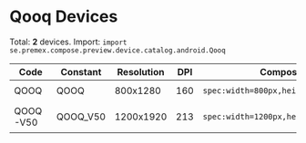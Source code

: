 # Qooq Devices

Total: **2** devices. Import: `import se.premex.compose.preview.device.catalog.android.Qooq`

| Code | Constant | Resolution | DPI | Compose Spec | Preview Usage |
|------|----------|------------|-----|-------------|---------------|
| QOOQ | QOOQ | 800x1280 | 160 | `spec:width=800px,height=1280px,dpi=160` | `@Preview(device = Qooq.QOOQ)` |
| QOOQ-V50 | QOOQ_V50 | 1200x1920 | 213 | `spec:width=1200px,height=1920px,dpi=213` | `@Preview(device = Qooq.QOOQ_V50)` |

<!-- Generated automatically. Do not edit manually. -->
